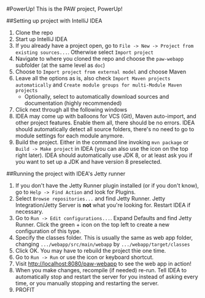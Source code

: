 #PowerUp! 
This is the PAW project, PowerUp!

##Setting up project with IntelliJ IDEA
1. Clone the repo
2. Start up IntelliJ IDEA 
3. If you already have a project open, go to ```File -> New -> Project from existing sources...```. Otherwise select ```Import project```
4. Navigate to where you cloned the repo and choose the ```paw-webapp``` subfolder (at the same level as ```doc```)
5. Choose to ```Import project from external model``` and choose Maven
6. Leave all the options as is, also check ```Import Maven projects automatically``` and ```Create module groups for multi-Module Maven projects```
    * Optionally, select to automatically download sources and documentation (highly recommended)
7. Click next through all the following windows
8. IDEA may come up with balloons for VCS (Git), Maven auto-import, and other project features. Enable them all, there should be no errors. IDEA should automatically detect all source folders, there's no need to go to module settings for each module anymore.
9. Build the project. Either in the command line invoking ```mvn package``` or ```Build -> Make project``` in IDEA (you can also use the icon on the top right later). IDEA should automatically use JDK 8, or at least ask you if you want to set up a JDK and have version 8 preselected.

##Running the project with IDEA's Jetty runner
1. If you don't have the Jetty Runner plugin installed (or if you don't know), go to ```Help -> Find Action``` and look for Plugins.
2. Select ```Browse repositories...``` and find Jetty Runner. Jetty Integration/Jetty Server is **not** what you're looking for. Restart IDEA if necessary.
3. Go to ```Run -> Edit configurations...```. Expand Defaults and find Jetty Runner. Click the green + icon on the top left to create a new configuration of this type.
4. Specify the classes folder. This is usually the same as web app folder, changing ```.../webapp/src/main/webapp``` by ```.../webapp/target/classes```
5. Click OK. You may have to rebuild the project thie one time.
6. Go to ```Run -> Run``` or use the icon or keyboard shortcut.
7. Visit <http://localhost:8080/paw-webapp> to see the web app in action!
8. When you make changes, recompile (if needed) re-run. Tell IDEA to automatically stop and restart the server for you instead of asking every time, or you manually stopping and restarting the server.
9. PROFIT